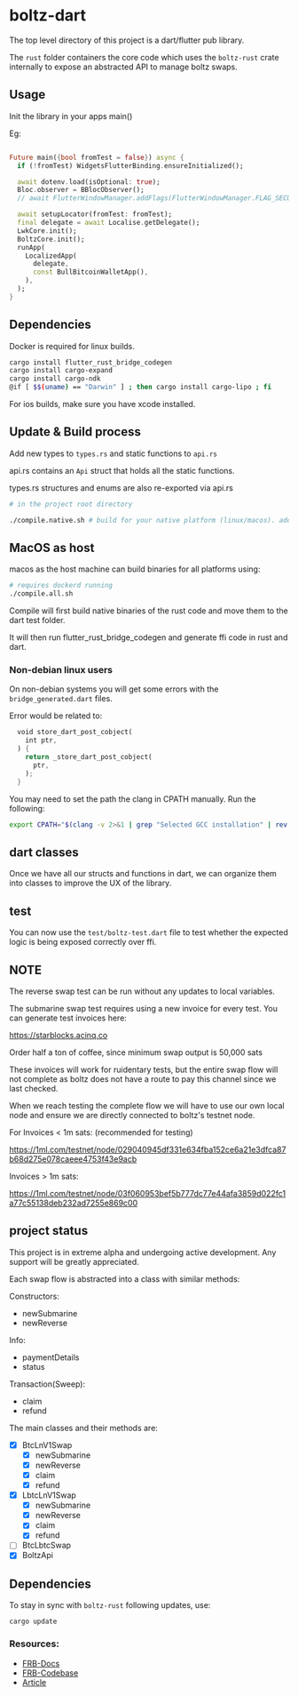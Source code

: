 # boltz-dart

The top level directory of this project is a dart/flutter pub library.

The `rust` folder containers the core code which uses the `boltz-rust` crate internally to expose an abstracted API to manage boltz swaps.
## Usage
Init the library in your apps main()

Eg:
```dart

Future main({bool fromTest = false}) async {
  if (!fromTest) WidgetsFlutterBinding.ensureInitialized();

  await dotenv.load(isOptional: true);
  Bloc.observer = BBlocObserver();
  // await FlutterWindowManager.addFlags(FlutterWindowManager.FLAG_SECURE);

  await setupLocator(fromTest: fromTest);
  final delegate = await Localise.getDelegate();
  LwkCore.init();
  BoltzCore.init();
  runApp(
    LocalizedApp(
      delegate,
      const BullBitcoinWalletApp(),
    ),
  );
}
```

## Dependencies
Docker is required for linux builds.

```bash
cargo install flutter_rust_bridge_codegen
cargo install cargo-expand
cargo install cargo-ndk
@if [ $$(uname) == "Darwin" ] ; then cargo install cargo-lipo ; fi
```

For ios builds, make sure you have xcode installed.

## Update & Build process

Add new types to `types.rs` and static functions to `api.rs`

api.rs contains an `Api` struct that holds all the static functions.

types.rs structures and enums are also re-exported via api.rs

```bash
# in the project root directory

./compile.native.sh # build for your native platform (linux/macos). adds binary to dart test folder.

```

## MacOS as host

macos as the host machine can build binaries for all platforms using: 

```bash
# requires dockerd running
./compile.all.sh
```

Compile will first build native binaries of the rust code and move them to the dart test folder. 

It will then run flutter_rust_bridge_codegen and generate ffi code in rust and dart. 

### Non-debian linux users

On non-debian systems you will get some errors with the `bridge_generated.dart` files.

Error would be related to:
```rust
  void store_dart_post_cobject(
    int ptr,
  ) {
    return _store_dart_post_cobject(
      ptr,
    );
  }
```

You may need to set the path the clang in CPATH manually.
Run the following:
```bash
export CPATH="$(clang -v 2>&1 | grep "Selected GCC installation" | rev | cut -d' ' -f1 | rev)/include"
```

## dart classes

Once we have all our structs and functions in dart, we can organize them into classes to improve the UX of the library.

## test

You can now use the `test/boltz-test.dart` file to test whether the expected logic is being exposed correctly over ffi. 

## NOTE

The reverse swap test can be run without any updates to local variables.

The submarine swap test requires using a new invoice for every test. You can generate test invoices here:

https://starblocks.acinq.co

Order half a ton of coffee, since minimum swap output is 50,000 sats

These invoices will work for ruidentary tests, but the entire swap flow will not complete as boltz does not have a route to pay this channel since we last checked.

When we reach testing the complete flow we will have to use our own local node and ensure we are directly connected to boltz's testnet node.

For Invoices < 1m sats: (recommended for testing)

https://1ml.com/testnet/node/029040945df331e634fba152ce6a21e3dfca87b68d275e078caeee4753f43e9acb

Invoices > 1m sats: 

https://1ml.com/testnet/node/03f060953bef5b777dc77e44afa3859d022fc1a77c55138deb232ad7255e869c00

## project status

This project is in extreme alpha and undergoing active development. Any support will be greatly appreciated.

Each swap flow is abstracted into a class with similar methods:

Constructors: 

- newSubmarine
- newReverse

Info: 
- paymentDetails
- status

Transaction(Sweep):
- claim
- refund


The main classes and their methods are:

- [x] BtcLnV1Swap
  - [x] newSubmarine
  - [x] newReverse
  - [x] claim
  - [x] refund
- [x] LbtcLnV1Swap
  - [x] newSubmarine
  - [x] newReverse
  - [x] claim
  - [x] refund
- [ ] BtcLbtcSwap
- [x] BoltzApi
## Dependencies

To stay in sync with `boltz-rust` following updates, use: 

```
cargo update
```

### Resources:

- [FRB-Docs](https://cjycode.com/flutter_rust_bridge/v1/index.html)
- [FRB-Codebase](https://github.com/fzyzcjy/flutter_rust_bridge/)
- [Article](https://blog.logrocket.com/using-flutter-rust-bridge-cross-platform-development/)
